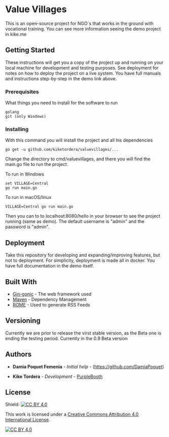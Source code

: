 # Value Villages

This is an open-source project for NGO´s that works in the ground with vocational training.
You can see more information seeing the demo project in kike.me

## Getting Started

These instructions will get you a copy of the project up and running on your local machine for development and testing purposes. See deployment for notes on how to deploy the project on a live system. You have full manuals and instructions step-by-step in the demo link above.

### Prerequisites

What things you need to install for the software to run

```
golang
git (only Windows)
```

### Installing

With this command you will install the project and all his dependencies

```
go get -u github.com/kiketordera/valuevillages/...
```

Change the directory to cmd/valuevillages, and there you will find the main.go file to run the project.

To run in Windows
```
set VILLAGE=Central
go run main.go
```

To run in macOS/linux

```
VILLAGE=Central go run main.go
```

Then you can to to localhost:8080/hello in your browser to see the project running (same as demo).
The default username is "admin" and the password is "admin".


## Deployment

Take this repository for developing and expanding/improving features, but not to deployment.
For simplicity, deployment is made all in docker. You have full documentation in the demo itself.

## Built With

* [Gin-gonic](https://github.com/gin-gonic/gin) - The web framework used
* [Maven](https://maven.apache.org/) - Dependency Management
* [ROME](https://rometools.github.io/rome/) - Used to generate RSS Feeds

## Versioning

Currently we are prior to release the virst stable version, as the Beta one is ending the testing period. Currently in the 0.9 Beta version

## Authors

* **Damia Poquet Femenia** - *Initial help* - (https://github.com/DamiaPoquet)

* **Kike Tordera** - *Development* - [PurpleBooth](https://github.com/kiketordera)


## License

Shield: [![CC BY 4.0][cc-by-shield]][cc-by]

This work is licensed under a
[Creative Commons Attribution 4.0 International License][cc-by].

[![CC BY 4.0][cc-by-image]][cc-by]

[cc-by]: http://creativecommons.org/licenses/by/4.0/
[cc-by-image]: https://i.creativecommons.org/l/by/4.0/88x31.png
[cc-by-shield]: https://img.shields.io/badge/License-CC%20BY%204.0-lightgrey.svg


